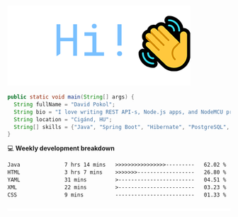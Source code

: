 ![Hi!](assets/images/hi.png)

```java
public static void main(String[] args) {
  String fullName = "David Pokol";
  String bio = "I love writing REST API-s, Node.js apps, and NodeMCU programs";
  String location = "Cigánd, HU";
  String[] skills = {"Java", "Spring Boot", "Hibernate", "PostgreSQL", "Git"};
}
```

💻 **Weekly development breakdown**
<!--START_SECTION:waka-->

```txt
Java              7 hrs 14 mins   >>>>>>>>>>>>>>>>---------   62.02 %
HTML              3 hrs 7 mins    >>>>>>>------------------   26.80 %
YAML              31 mins         >------------------------   04.51 %
XML               22 mins         >------------------------   03.23 %
CSS               9 mins          -------------------------   01.33 %
```

<!--END_SECTION:waka-->

![footer](assets/images/footer.png)
